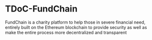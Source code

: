 # TDoC-FundChain

FundChain is a charity platform to help those in severe financial need, entirely built on the Ethereum blockchain to provide security as well as make the entire process more decentralized and transparent 
